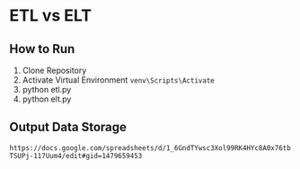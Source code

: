 # ETL vs ELT


## How to Run

1. Clone Repository
3. Activate Virtual Environment `venv\Scripts\Activate`
4. python etl.py
5. python elt.py


## Output Data Storage
`https://docs.google.com/spreadsheets/d/1_6GndTYwsc3Xol99RK4HYc8A0x76tbTSUPj-117Uum4/edit#gid=1479659453`
